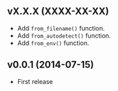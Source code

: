 ## vX.X.X (XXXX-XX-XX)

- Add `from_filename()` function.
- Add `from_autodetect()` function.
- Add `from_env()` function.

## v0.0.1 (2014-07-15)

- First release

